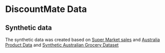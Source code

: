 # DiscountMate Data
## Synthetic data

The synthetic data was created based on [Super Market sales](https://www.kaggle.com/datasets/aungpyaeap/supermarket-sales)
 and [Australia Product Data](https://www.kaggle.com/datasets/thedevastator/grocery-product-prices-for-australian-states)
 and [Synthetic Australian Grocery Dataset](https://www.kaggle.com/datasets/nathannguyendev/synthetic-australian-grocery-dataset)
